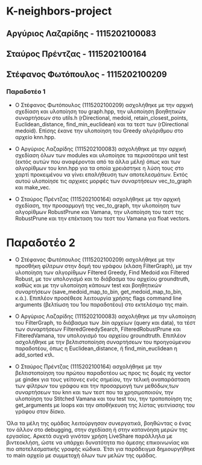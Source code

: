 # K-neighbors-project
## Αργύριος Λαζαρίδης  - 1115202100083
## Σταύρος Πρέντζας    - 1115202100164
## Στέφανος Φωτόπουλος - 1115202100209

### Παραδοτέο 1
- Ο Στέφανος Φωτόπουλος (1115202100209) ασχολήθηκε με την αρχική σχεδίαση και υλοποίηση του graph.hpp, την υλοποίηση βοηθητικών συναρτήσεων στο utils.h (rDirectional, medoid, retain_closest_points, Euclidean_distance, find_min_euclidean) και τα τεστ των (rDirectional medoid). Επίσης έκανε την υλοποίηση του Greedy αλγόριθμου στο αρχείο knn.hpp.

- Ο Αργύριος Λαζαρίδης (1115202100083) ασχολήθηκε με την αρχική σχεδίαση όλων των modules και υλοποίησε τα περισσότερα unit test (εκτός αυτών που αναφέρονται από τα άλλα μέλη) όπως και των αλγορίθμων του knn.hpp για τα οποία χρειάστηκε η λύση τους στο χαρτί προκειμένου να γίνει επαλήθευση των αποτελεσμάτων. Εκτός αυτού υλοποίησε τις αρχικες μορφές των συναρτήσεων vec_to_graph και make_vec.

- Ο Σταύρος Πρέντζας (1115202100164) ασχολήθηκε με την αρχική σχεδίαση, την προσαρμογή της vec_to_graph, την υλοποίηση των αλγορίθμων RobustPrune και Vamana, την υλοποίηση του τεστ της RobustPrune και την επέκταση του τεστ του Vamana για float vectors.


# Παραδοτέο 2
- Ο Στέφανος Φωτόπουλος (1115202100209) ασχολήθηκε με την προσθήκη φίλτρων στην δομή του γράφου (κλάση FilterGraph), με την υλοποίηση των αλγορίθμων Filtered Greedy, Find Medoid και Filtered Robust, με τον υπολογισμό και το διάβασμα του αρχείου groundtruth, καθώς και με την υλοποίηση κάποιων test και βοηθητικών συναρτήσεων (save_medoid_map_to_bin, get_medoid_map_to_bin, κ.ά.). Επιπλέον προσέθεσε λειτουργία χρήσης flags command line arguments (βελτίωση του 1ου παραδοτέου) στο εκτελέσιμο της main.

- Ο Αργύριος Λαζαρίδης (1115202100083) ασχολήθηκε με την υλοποίηση του FilterGraph, το διάβασμα των .bin αρχείων (query και data), τα τέστ των συναρτήσεων FilteredGreedySearch, FilteredRobustPrune και FilteredVamana, τον υπολογισμό του αρχείου groundtruth. Επιπλέον ασχολήθηκε με την βελτιστοποίηση συναρτήσεων του προηγούμενου παραδοτέου, όπως η Εuclidean_distance, ή find_min_euclidean η add_sorted κτλ.

- Ο Σταύρος Πρέντζας (1115202100164) ασχολήθηκε με την βελτιστοποίηση του πρώτου παραδοτέου ως προς τις δομές πχ vector με gindex για τους γείτονες ενός σημείου, την τελική αναπαράσταση των φίλτρων του γράφου και την προσαρμογή των μεθόδων,των συναρτήσεων του knn και των τεστ που τα χρησιμοποιούν, την υλοποίηση του Stitched Vamana και του test του, την τροποποίηση της get_arguments με loops και την αποθήκευση της λίστας γειτνίασης του γράφου στον δίσκο.


Όλα τα μέλη της ομάδας λειτούργησαν συνεργατικά, βοηθώντας ο ένας τον άλλον στο debugging, στην σχεδίαση ή στην κατανόηση μερών της εργασίας. Αρκετά συχνά γινόταν χρήση LiveShare παράλληλα με βιντεοκλήση, ώστε να υπάρχει δυνατότητα πιο άμεσης επικοινωνίας και πιο αποτελεσματικής γραφής κώδικα. Έτσι για παράδειγμα δημιουργήθηκε το main αρχείο με συμμετοχή όλων των μελών της ομάδας.